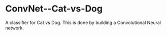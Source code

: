 # ConvNet--Cat-vs-Dog
A classifier for Cat vs Dog. This is done by building a Convolutional Neural network.
